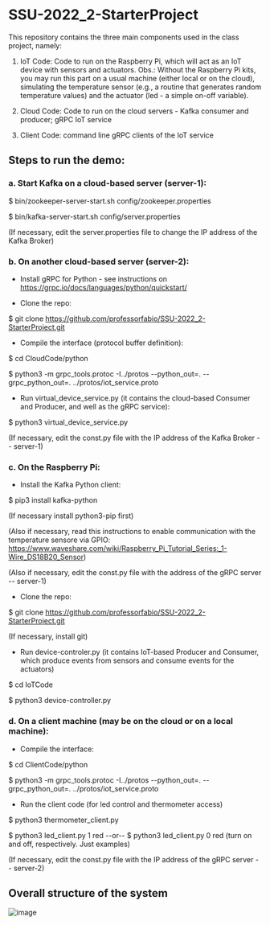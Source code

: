 # SSU-2022_2-StarterProject

This repository contains the three main components used in the class project, namely:

1. IoT Code: Code to run on the Raspberry Pi, which will act as an IoT device with sensors and actuators. Obs.: Without the Raspberry Pi kits, you may run this part on a usual machine (either local or on the cloud), simulating the temperature sensor (e.g., a routine that generates random temperature values) and the actuator (led - a simple on-off variable).

2. Cloud Code: Code to run on the cloud servers - Kafka consumer and producer; gRPC IoT service

3. Client Code: command line gRPC clients of the IoT service

## Steps to run the demo:

### a. Start Kafka on a cloud-based server (server-1):

$ bin/zookeeper-server-start.sh config/zookeeper.properties

$ bin/kafka-server-start.sh config/server.properties

(If necessary, edit the server.properties file to change the IP address of the Kafka Broker) 


### b. On another cloud-based server (server-2):

- Install gRPC for Python - see instructions on https://grpc.io/docs/languages/python/quickstart/

- Clone the repo: 

$ git clone https://github.com/professorfabio/SSU-2022_2-StarterProject.git
- Compile the interface (protocol buffer definition):

$ cd CloudCode/python

$ python3 -m grpc_tools.protoc -I../protos --python_out=. --grpc_python_out=. ../protos/iot_service.proto

- Run virtual_device_service.py (it contains the cloud-based Consumer and Producer, and well as the gRPC service):

$ python3 virtual_device_service.py

(If necessary, edit the const.py file with the IP address of the Kafka Broker -- server-1)

### c. On the Raspberry Pi:

- Install the Kafka Python client:

$ pip3 install kafka-python

(If necessary install python3-pip first)

(Also if necessary, read this instructions to enable communication with the temperature sensore via GPIO: https://www.waveshare.com/wiki/Raspberry_Pi_Tutorial_Series:_1-Wire_DS18B20_Sensor)

(Also if necessary, edit the const.py file with the address of the gRPC server -- server-1)

- Clone the repo:

$ git clone https://github.com/professorfabio/SSU-2022_2-StarterProject.git

(If necessary, install git)

- Run device-controler.py (it contains IoT-based Producer and Consumer, which produce events from sensors and consume events for the actuators)

$ cd IoTCode

$ python3 device-controller.py

### d. On a client machine (may be on the cloud or on a local machine):

- Compile the interface:

$ cd ClientCode/python

$ python3 -m grpc_tools.protoc -I../protos --python_out=. --grpc_python_out=. ../protos/iot_service.proto

- Run the client code (for led control and thermometer access)

$ python3 thermometer_client.py

$ python3 led_client.py 1 red  --or-- $ python3 led_client.py 0 red (turn on and off, respectively. Just examples)

(If necessary, edit the const.py file with the IP address of the gRPC server -- server-2)

## Overall structure of the system

![image](https://user-images.githubusercontent.com/13460193/204534405-b17b1abb-77e1-479a-8171-807dc610ee5d.png)
